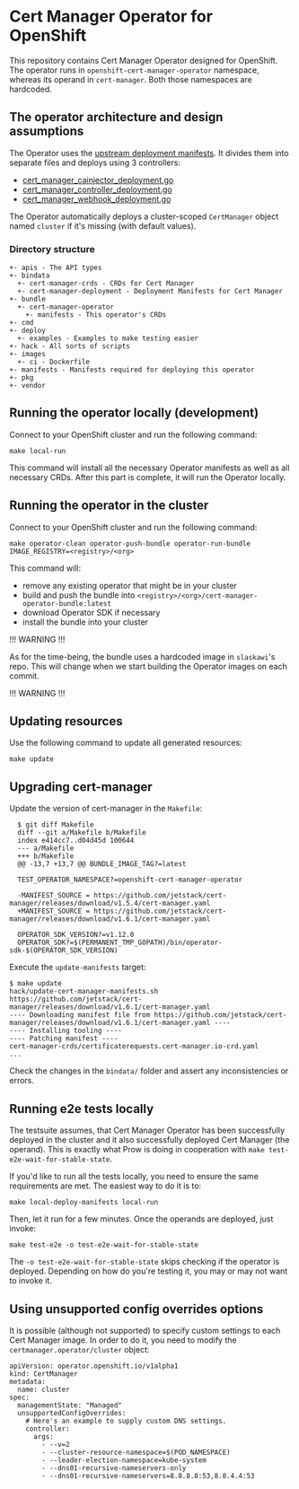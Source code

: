 # Cert Manager Operator for OpenShift

This repository contains Cert Manager Operator designed for OpenShift. The operator runs in `openshift-cert-manager-operator` namespace, whereas its operand in `cert-manager`. Both those namespaces are hardcoded.

## The operator architecture and design assumptions

The Operator uses the [upstream deployment manifests](https://github.com/jetstack/cert-manager/releases/download/v1.4.0/cert-manager.yaml). It divides them into separate files and deploys using 3 controllers:
- [cert_manager_cainjector_deployment.go](pkg/controller/deployment/cert_manager_cainjector_deployment.go)
- [cert_manager_controller_deployment.go](pkg/controller/deployment/cert_manager_controller_deployment.go)
- [cert_manager_webhook_deployment.go](pkg/controller/deployment/cert_manager_webhook_deployment.go)

The Operator automatically deploys a cluster-scoped `CertManager` object named `cluster` if it's missing (with default values).

### Directory structure

```
+- apis - The API types
+- bindata
  +- cert-manager-crds - CRDs for Cert Manager
  +- cert-manager-deployment - Deployment Manifests for Cert Manager
+- bundle
  +- cert-manager-operator
    +- manifests - This operator's CRDs
+- cmd
+- deploy
  +- examples - Examples to make testing easier
+- hack - All sorts of scripts
+- images
  +- ci - Dockerfile
+- manifests - Manifests required for deploying this operator
+- pkg
+- vendor
```

## Running the operator locally (development)

Connect to your OpenShift cluster and run the following command:

    make local-run

This command will install all the necessary Operator manifests as well as all necessary CRDs. After this part is complete, it will run the Operator locally.

## Running the operator in the cluster

Connect to your OpenShift cluster and run the following command:

    make operator-clean operator-push-bundle operator-run-bundle IMAGE_REGISTRY=<registry>/<org>

This command will:
- remove any existing operator that might be in your cluster
- build and push the bundle into `<registry>/<org>/cert-manager-operator-bundle:latest`
- download Operator SDK if necessary
- install the bundle into your cluster

!!! WARNING !!!

As for the time-being, the bundle uses a hardcoded image in `slaskawi`'s repo. This will change when we start building
the Operator images on each commit.

!!! WARNING !!!

## Updating resources

Use the following command to update all generated resources:

    make update

## Upgrading cert-manager

Update the version of cert-manager in the `Makefile`:

```shell
  $ git diff Makefile
  diff --git a/Makefile b/Makefile
  index e414cc7..d04d45d 100644
  --- a/Makefile
  +++ b/Makefile
  @@ -13,7 +13,7 @@ BUNDLE_IMAGE_TAG?=latest
  
  TEST_OPERATOR_NAMESPACE?=openshift-cert-manager-operator
  
  -MANIFEST_SOURCE = https://github.com/jetstack/cert-manager/releases/download/v1.5.4/cert-manager.yaml
  +MANIFEST_SOURCE = https://github.com/jetstack/cert-manager/releases/download/v1.6.1/cert-manager.yaml
  
  OPERATOR_SDK_VERSION?=v1.12.0
  OPERATOR_SDK?=$(PERMANENT_TMP_GOPATH)/bin/operator-sdk-$(OPERATOR_SDK_VERSION)
```

Execute the `update-manifests` target:

```shell
$ make update
hack/update-cert-manager-manifests.sh https://github.com/jetstack/cert-manager/releases/download/v1.6.1/cert-manager.yaml
---- Downloading manifest file from https://github.com/jetstack/cert-manager/releases/download/v1.6.1/cert-manager.yaml ----
---- Installing tooling ----
---- Patching manifest ----
cert-manager-crds/certificaterequests.cert-manager.io-crd.yaml
...
```

Check the changes in the `bindata/` folder and assert any inconsistencies or errors.

## Running e2e tests locally

The testsuite assumes, that Cert Manager Operator has been successfully deployed in the cluster and 
it also successfully deployed Cert Manager (the operand). This is exactly what Prow is doing in cooperation with 
`make test-e2e-wait-for-stable-state`.

If you'd like to run all the tests locally, you need to ensure the same requirements are met. The easiest way to do it
is to:

    make local-deploy-manifests local-run

Then, let it run for a few minutes. Once the operands are deployed, just invoke:

    make test-e2e -o test-e2e-wait-for-stable-state

The `-o test-e2e-wait-for-stable-state` skips checking if the operator is deployed. Depending on how do you're testing it,
you may or may not want to invoke it.

## Using unsupported config overrides options

It is possible (although not supported) to specify custom settings to each Cert Manager image. In order to do it,
you need to modify the `certmanager.operator/cluster` object:

```asciidoc
apiVersion: operator.openshift.io/v1alpha1
kind: CertManager
metadata:
  name: cluster
spec:
  managementState: "Managed"
  unsupportedConfigOverrides:
    # Here's an example to supply custom DNS settings.
    controller:
      args:
        - --v=2
        - --cluster-resource-namespace=$(POD_NAMESPACE)
        - --leader-election-namespace=kube-system
        - --dns01-recursive-nameservers-only
        - --dns01-recursive-nameservers=8.8.8.8:53,8.8.4.4:53
```
